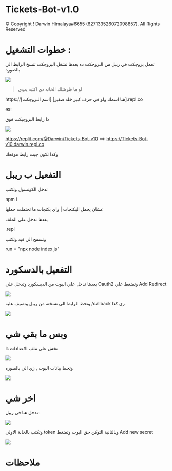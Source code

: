 # Tickets-Bot-v1.0

© Copyright ! Darwin Himalaya#6655 (627133526072098857). All Rights Reserved

# خطوات التشغيل : 

تعمل بروجكت في ريبل من البروجكت ده
بعدها تشغل البروجكت تنسخ الرابط الي بالصوره

<img src="https://cdn.discordapp.com/attachments/822869973457960960/908024754827583519/unknown.png">

> لو ما ظرهتلك الخانه ذي اكتبه يدوي

https://[اسم البروجكت].[هنا اسمك ولو في حرف كبير خله صغير].repl.co

ex:

ذا رابط البروجيكت فوق

<img src="https://cdn.discordapp.com/attachments/822869973457960960/908024945605492756/unknown.png">

https://replit.com/@Darwin/Tickets-Bot-v10 ==> https://Tickets-Bot-v10.darwin.repl.co

وكذا تكون جبت رابط موقعك

# التفعيل ب ريبل

تدخل الكونسول وتكتب

npm i

عشان يحمل البكتجات | واي بكتجات ما تحتملت حملها


بعدها تدخل علي الملف

.repl

وتسمح الي فيه وتكتب

run = "npx node index.js"


# التفعيل بالدسكورد

بعدها تدخل علي البوت من الديسكورد وتدخل علي
Oauth2
وتضغط علي 
Add Redirect

<img src="https://cdn.discordapp.com/attachments/822869973457960960/908009558650261584/unknown.png">

وتحط الرابط الي نسخته من ريبل وتضيف عليه
/callback
زي كذا

<img src="https://cdn.discordapp.com/attachments/822869973457960960/908027619054878730/unknown.png">

# وبس ما بقي شي

تخش علي ملف الاعدادات ذا

<img src="https://cdn.discordapp.com/attachments/822869973457960960/908012440212606976/unknown.png">

وتحط بيانات البوت , زي الي بالصوره

<img src="https://cdn.discordapp.com/attachments/822869973457960960/908013193656422500/unknown.png">

# اخر شي

تدخل هنا في ريبل:

<img src="https://cdn.discordapp.com/attachments/822869973457960960/908013476973256754/unknown.png">

وتكتب بالخانة الاولي
token
وبالثانية التوكن حق البوت
وتضغط
Add new secret

<img src="https://cdn.discordapp.com/attachments/822869973457960960/908013805529866240/unknown.png">



# ملاحظات
